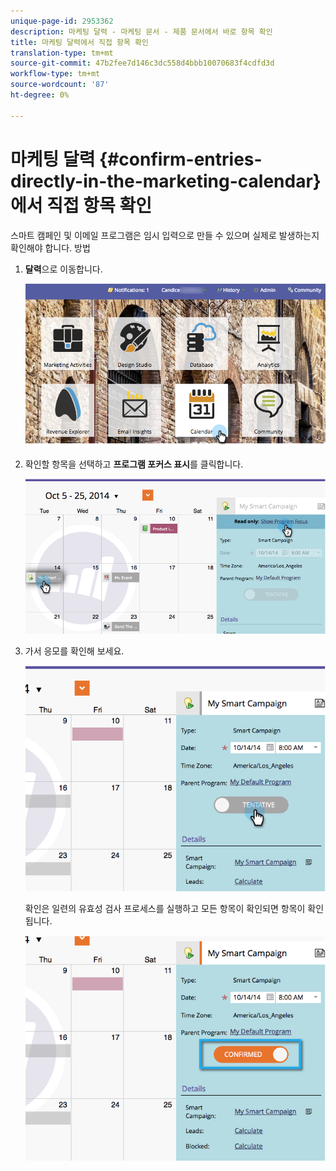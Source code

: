 ```yaml
---
unique-page-id: 2953362
description: 마케팅 달력 - 마케팅 문서 - 제품 문서에서 바로 항목 확인
title: 마케팅 달력에서 직접 항목 확인
translation-type: tm+mt
source-git-commit: 47b2fee7d146c3dc558d4bbb10070683f4cdfd3d
workflow-type: tm+mt
source-wordcount: '87'
ht-degree: 0%

---
```



# 마케팅 달력 {#confirm-entries-directly-in-the-marketing-calendar}에서 직접 항목 확인

스마트 캠페인 및 이메일 프로그램은 임시 입력으로 만들 수 있으며 실제로 발생하는지 확인해야 합니다. 방법

1. **달력**&#x200B;으로 이동합니다.

   ![](assets/2017-05-10-15-30-47-5.png)

1. 확인할 항목을 선택하고 **프로그램 포커스 표시**&#x200B;를 클릭합니다.

   ![](assets/image2014-10-20-13-3a22-3a15.png)

1. 가서 응모를 확인해 보세요.

   ![](assets/image2014-10-20-13-3a22-3a26.png)

   확인은 일련의 유효성 검사 프로세스를 실행하고 모든 항목이 확인되면 항목이 확인됩니다.

   ![](assets/image2014-10-20-13-3a22-3a36.png)


